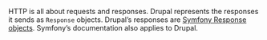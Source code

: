 HTTP is all about requests and responses. Drupal represents the responses it sends as `Response` objects. Drupal’s responses are [Symfony Response objects](http://symfony.com/doc/current/components/http%5Ffoundation/introduction.html#response). Symfony’s documentation also applies to Drupal.